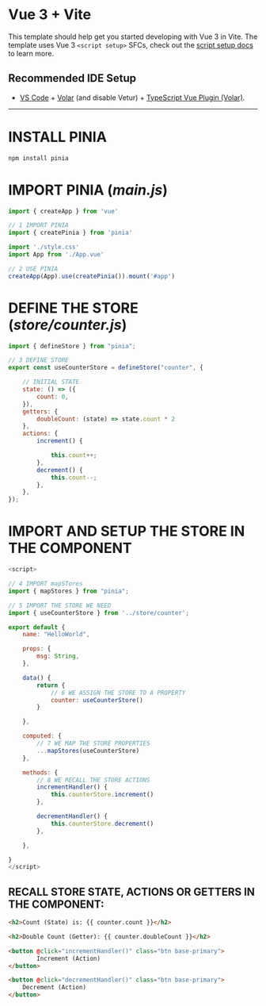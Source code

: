 # Vue 3 + Vite

This template should help get you started developing with Vue 3 in Vite. The template uses Vue 3 `<script setup>` SFCs, check out the [script setup docs](https://v3.vuejs.org/api/sfc-script-setup.html#sfc-script-setup) to learn more.

## Recommended IDE Setup

- [VS Code](https://code.visualstudio.com/) + [Volar](https://marketplace.visualstudio.com/items?itemName=Vue.volar) (and disable Vetur) + [TypeScript Vue Plugin (Volar)](https://marketplace.visualstudio.com/items?itemName=Vue.vscode-typescript-vue-plugin).
<hr>

# INSTALL PINIA
```bash
npm install pinia
```

# IMPORT PINIA (*main.js*)
```js
import { createApp } from 'vue'

// 1 IMPORT PINIA
import { createPinia } from 'pinia'

import './style.css'
import App from './App.vue'

// 2 USE PINIA
createApp(App).use(createPinia()).mount('#app')
```

# DEFINE THE STORE (*store/counter.js*)
```js
import { defineStore } from "pinia";

// 3 DEFINE STORE
export const useCounterStore = defineStore("counter", {

    // INITIAL STATE
    state: () => ({
        count: 0,
    }),
    getters: {
        doubleCount: (state) => state.count * 2
    },
    actions: {
        increment() {

            this.count++;
        },
        decrement() {
            this.count--;
        },
    },
});
```

# IMPORT AND SETUP THE STORE IN THE COMPONENT
```js
<script>

// 4 IMPORT mapSTores
import { mapStores } from "pinia";

// 5 IMPORT THE STORE WE NEED
import { useCounterStore } from '../store/counter';

export default {
    name: "HelloWorld",

    props: {
        msg: String,
    },

    data() {
        return {
            // 6 WE ASSIGN THE STORE TO A PROPERTY
            counter: useCounterStore()
        }

    },

    computed: {
        // 7 WE MAP THE STORE PROPERTIES
        ...mapStores(useCounterStore)
    },

    methods: {
        // 8 WE RECALL THE STORE ACTIONS
        incrementHandler() {
            this.counterStore.increment()
        },

        decrementHandler() {
            this.counterStore.decrement()
        },

    },

}
</script>
```

## RECALL STORE STATE, ACTIONS OR GETTERS IN THE COMPONENT:
```html
<h2>Count (State) is: {{ counter.count }}</h2>

<h2>Double Count (Getter): {{ counter.doubleCount }}</h2>

<button @click="incrementHandler()" class="btn base-primary">
        Increment (Action)
</button>

<button @click="decrementHandler()" class="btn base-primary">
    Decrement (Action)
</button>
```
